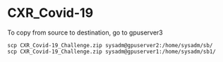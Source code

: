# CXR_Covid-19

To copy from source to destination, go to gpuserver3
```
scp CXR_Covid-19_Challenge.zip sysadm@gpuserver2:/home/sysadm/sb/
scp CXR_Covid-19_Challenge.zip sysadm@gpuserver1:/home/sysadm/sb1/
```
